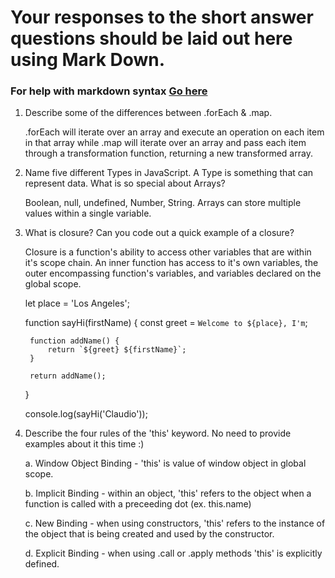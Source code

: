 # Your responses to the short answer questions should be laid out here using Mark Down.
### For help with markdown syntax [Go here](https://github.com/adam-p/markdown-here/wiki/Markdown-Cheatsheet)

1. Describe some of the differences between .forEach & .map.

    .forEach will iterate over an array and execute an operation on each item in that array while .map will iterate over an array and pass each item through a transformation function, returning a new transformed array.

2. Name five different Types in JavaScript. A Type is something that can represent data. What is so special about Arrays?

    Boolean, null, undefined, Number, String.  Arrays can store multiple values within a single variable.

3. What is closure? Can you code out a quick example of a closure?

    Closure is a function's ability to access other variables that are within it's scope chain.  An inner function has access to it's own variables, the outer encompassing function's variables, and variables declared on the global scope.

   let place = 'Los Angeles';

    function sayHi(firstName) {
        const greet = `Welcome to ${place}, I'm`;

        function addName() {
            return `${greet} ${firstName}`;
        } 

        return addName();
    }

    console.log(sayHi('Claudio'));

4. Describe the four rules of the 'this' keyword. No need to provide examples about it this time :)

    a. Window Object Binding - 'this' is value of window object in global scope.

    b. Implicit Binding - within an object, 'this' refers to the object when a function is called with a preceeding dot (ex. this.name)

    c. New Binding - when using constructors, 'this' refers to the instance of the object that is being created and used by the constructor.

    d. Explicit Binding - when using .call or .apply methods 'this' is explicitly defined. 

